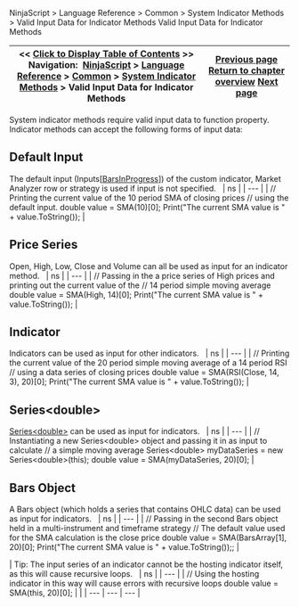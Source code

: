 ﻿
NinjaScript \> Language Reference \> Common \> System Indicator Methods \> Valid Input Data for Indicator Methods
Valid Input Data for Indicator Methods

| \<\< [Click to Display Table of Contents](valid_input_data_for_indicator.md) \>\> **Navigation:**     [NinjaScript](ninjascript-1.md) \> [Language Reference](language_reference_wip-1.md) \> [Common](common-1.md) \> [System Indicator Methods](indicators-1.md) \> Valid Input Data for Indicator Methods | [Previous page](indicators-1.md) [Return to chapter overview](indicators-1.md) [Next page](accumulation_distribution_adl-1.md) |
| --- | --- |

System indicator methods require valid input data to function property. Indicator methods can accept the following forms of input data:
 
## Default Input
The default input (Inputs\[[BarsInProgress](barsinprogress-1.md)]) of the custom indicator, Market Analyzer row or strategy is used if input is not specified.
 
| ns |
| --- |
| // Printing the current value of the 10 period SMA of closing prices // using the default input. double value \= SMA(10\)\[0];  Print("The current SMA value is " \+ value.ToString()); |

## Price Series
Open, High, Low, Close and Volume can all be used as input for an indicator method.
 
| ns |
| --- |
| // Passing in the a price series of High prices and printing out the current value of the // 14 period simple moving average double value \= SMA(High, 14\)\[0]; Print("The current SMA value is " \+ value.ToString()); |

## Indicator
Indicators can be used as input for other indicators.
 
| ns |
| --- |
| // Printing the current value of the 20 period simple moving average of a 14 period RSI // using a data series of closing prices double value \= SMA(RSI(Close, 14, 3\), 20\)\[0]; Print("The current SMA value is " \+ value.ToString()); |

## Series\<double\>
[Series\<double\>](seriest-1.md) can be used as input for indicators.
 
| ns |
| --- |
| // Instantiating a new Series\<double\> object and passing it in as input to calculate // a simple moving average Series\<double\> myDataSeries \= new Series\<double\>(this); double value \= SMA(myDataSeries, 20\)\[0]; |

## Bars Object
A Bars object (which holds a series that contains OHLC data) can be used as input for indicators.
 
| ns |
| --- |
| // Passing in the second Bars object held in a multi\-instrument and timeframe strategy // The default value used for the SMA calculation is the close price double value \= SMA(BarsArray\[1], 20\)\[0]; Print("The current SMA value is " \+ value.ToString());; |

| Tip: The input series of an indicator cannot be the hosting indicator itself, as this will cause recursive loops.     | ns | | --- | | // Using the hosting indicator in this way will cause errors with recursive loops double value \= SMA(this, 20\)\[0]; | |
| --- | --- | --- |

 
